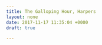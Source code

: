 ```yaml
---
title: The Galloping Hour, Harpers
layout: none
date: 2017-11-17 11:35:04 +0000
draft: true

---
```

